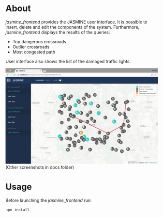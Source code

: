 # About
*jasmine_frontend* provides the JASMINE user interface. It is possible to insert, delete and edit the components of the system. Furthermore, *jasmine_frontend* displays the results of the queries:

 - Top dangerous crossroads
 - Outlier crossroads
 - Most congested path

User interface also shows the list of the damaged traffic lights.

![screenshot](https://raw.githubusercontent.com/Abyssi/jasmine_frontend/master/docs/screenshots/Schermata%202018-07-13%20alle%2022.40.39.png)
(Other screenshots in docs folder)

# Usage
Before launching the *jasmine_frontend* run:

    npm install
